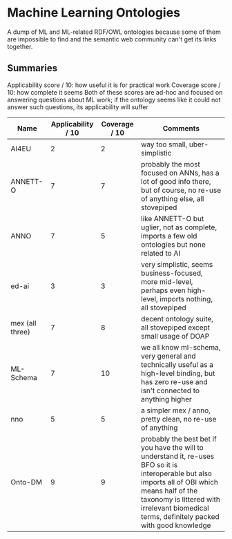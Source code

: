 # Machine Learning Ontologies
A dump of ML and ML-related RDF/OWL ontologies because some of them are impossible to find and the semantic web community can't get its links together.

## Summaries
Applicability score / 10: how useful it is for practical work
Coverage score / 10: how complete it seems
Both of these scores are ad-hoc and focused on answering questions about ML work; if the ontology seems like it could not answer such questions, its applicability will suffer

| Name | Applicability / 10 | Coverage / 10 | Comments |
|---|---|---|---|
| AI4EU | 2 | 2 | way too small, uber-simplistic |
| ANNETT-O | 7 | 7 | probably the most focused on ANNs, has a lot of good info there, but of course, no re-use of anything else, all stovepiped |
| ANNO | 7 | 5 | like ANNETT-O but uglier, not as complete, imports a few old ontologies but none related to AI |
| ed-ai | 3 | 3 | very simplistic, seems business-focused, more mid-level, perhaps even high-level, imports nothing, all stovepiped |
| mex (all three) | 7 | 8 | decent ontology suite, all stovepiped except small usage of DOAP |
| ML-Schema | 7 | 10 | we all know ml-schema, very general and technically useful as a high-level binding, but has zero re-use and isn't connected to anything higher
| nno | 5 | 5 | a simpler mex / anno, pretty clean, no re-use of anything |
| Onto-DM | 9 | 9 | probably the best bet if you have the will to understand it, re-uses BFO so it is interoperable but also imports all of OBI which means half of the taxonomy is littered with irrelevant biomedical terms, definitely packed with good knowledge
